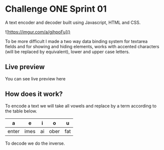 # Challenge ONE Sprint 01

A text encoder and decoder built using Javascript, HTML and CSS.

![https://imgur.com/a/gjhpoFu]()

To be more difficult I made a two way data binding system for textarea fields and for showing and hiding elements, works with accented characters (will be replaced by equivalent), lower and upper case letters.

## Live preview

You can see live preview here 

## How does it work?

To encode a text we will take all vowels and replace by a term according to the table below.

| a | e | i | o | u |
|--|--|----|----|--
| enter | imes | ai | ober | fat

To decode we do the inverse.
